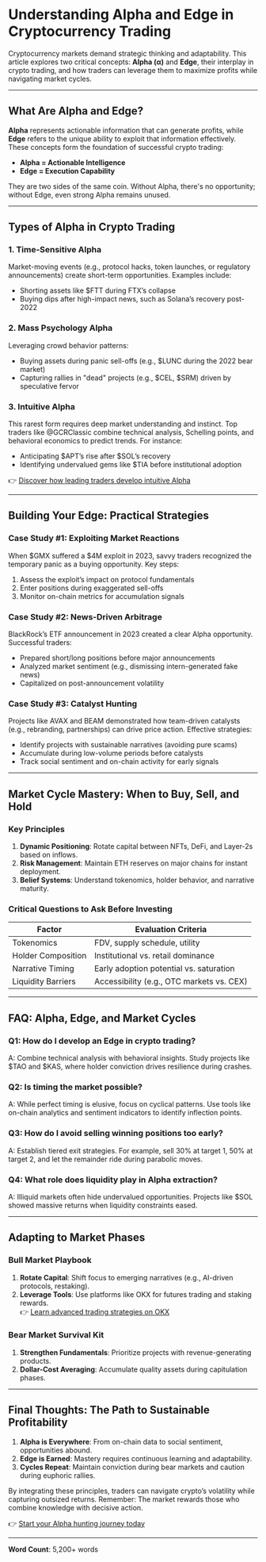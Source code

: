 # Understanding Alpha and Edge in Cryptocurrency Trading  

Cryptocurrency markets demand strategic thinking and adaptability. This article explores two critical concepts: **Alpha (α)** and **Edge**, their interplay in crypto trading, and how traders can leverage them to maximize profits while navigating market cycles.  

---

## What Are Alpha and Edge?  

**Alpha** represents actionable information that can generate profits, while **Edge** refers to the unique ability to exploit that information effectively. These concepts form the foundation of successful crypto trading:  

- **Alpha = Actionable Intelligence**  
- **Edge = Execution Capability**  

They are two sides of the same coin. Without Alpha, there's no opportunity; without Edge, even strong Alpha remains unused.  

---

## Types of Alpha in Crypto Trading  

### 1. **Time-Sensitive Alpha**  
Market-moving events (e.g., protocol hacks, token launches, or regulatory announcements) create short-term opportunities. Examples include:  
- Shorting assets like $FTT during FTX’s collapse  
- Buying dips after high-impact news, such as Solana’s recovery post-2022  

### 2. **Mass Psychology Alpha**  
Leveraging crowd behavior patterns:  
- Buying assets during panic sell-offs (e.g., $LUNC during the 2022 bear market)  
- Capturing rallies in "dead" projects (e.g., $CEL, $SRM) driven by speculative fervor  

### 3. **Intuitive Alpha**  
This rarest form requires deep market understanding and instinct. Top traders like @GCRClassic combine technical analysis, Schelling points, and behavioral economics to predict trends. For instance:  
- Anticipating $APT’s rise after $SOL’s recovery  
- Identifying undervalued gems like $TIA before institutional adoption  

👉 [Discover how leading traders develop intuitive Alpha](https://bit.ly/okx-bonus)  

---

## Building Your Edge: Practical Strategies  

### **Case Study #1: Exploiting Market Reactions**  
When $GMX suffered a $4M exploit in 2023, savvy traders recognized the temporary panic as a buying opportunity. Key steps:  
1. Assess the exploit’s impact on protocol fundamentals  
2. Enter positions during exaggerated sell-offs  
3. Monitor on-chain metrics for accumulation signals  

### **Case Study #2: News-Driven Arbitrage**  
BlackRock’s ETF announcement in 2023 created a clear Alpha opportunity. Successful traders:  
- Prepared short/long positions before major announcements  
- Analyzed market sentiment (e.g., dismissing intern-generated fake news)  
- Capitalized on post-announcement volatility  

### **Case Study #3: Catalyst Hunting**  
Projects like AVAX and BEAM demonstrated how team-driven catalysts (e.g., rebranding, partnerships) can drive price action. Effective strategies:  
- Identify projects with sustainable narratives (avoiding pure scams)  
- Accumulate during low-volume periods before catalysts  
- Track social sentiment and on-chain activity for early signals  

---

## Market Cycle Mastery: When to Buy, Sell, and Hold  

### **Key Principles**  
1. **Dynamic Positioning**: Rotate capital between NFTs, DeFi, and Layer-2s based on inflows.  
2. **Risk Management**: Maintain ETH reserves on major chains for instant deployment.  
3. **Belief Systems**: Understand tokenomics, holder behavior, and narrative maturity.  

### **Critical Questions to Ask Before Investing**  
| Factor              | Evaluation Criteria                          |  
|---------------------|----------------------------------------------|  
| Tokenomics          | FDV, supply schedule, utility                |  
| Holder Composition  | Institutional vs. retail dominance           |  
| Narrative Timing    | Early adoption potential vs. saturation      |  
| Liquidity Barriers  | Accessibility (e.g., OTC markets vs. CEX)    |  

---

## FAQ: Alpha, Edge, and Market Cycles  

### **Q1: How do I develop an Edge in crypto trading?**  
A: Combine technical analysis with behavioral insights. Study projects like $TAO and $KAS, where holder conviction drives resilience during crashes.  

### **Q2: Is timing the market possible?**  
A: While perfect timing is elusive, focus on cyclical patterns. Use tools like on-chain analytics and sentiment indicators to identify inflection points.  

### **Q3: How do I avoid selling winning positions too early?**  
A: Establish tiered exit strategies. For example, sell 30% at target 1, 50% at target 2, and let the remainder ride during parabolic moves.  

### **Q4: What role does liquidity play in Alpha extraction?**  
A: Illiquid markets often hide undervalued opportunities. Projects like $SOL showed massive returns when liquidity constraints eased.  

---

## Adapting to Market Phases  

### **Bull Market Playbook**  
1. **Rotate Capital**: Shift focus to emerging narratives (e.g., AI-driven protocols, restaking).  
2. **Leverage Tools**: Use platforms like OKX for futures trading and staking rewards.  
👉 [Learn advanced trading strategies on OKX](https://bit.ly/okx-bonus)  

### **Bear Market Survival Kit**  
1. **Strengthen Fundamentals**: Prioritize projects with revenue-generating products.  
2. **Dollar-Cost Averaging**: Accumulate quality assets during capitulation phases.  

---

## Final Thoughts: The Path to Sustainable Profitability  

1. **Alpha is Everywhere**: From on-chain data to social sentiment, opportunities abound.  
2. **Edge is Earned**: Mastery requires continuous learning and adaptability.  
3. **Cycles Repeat**: Maintain conviction during bear markets and caution during euphoric rallies.  

By integrating these principles, traders can navigate crypto’s volatility while capturing outsized returns. Remember: The market rewards those who combine knowledge with decisive action.  

👉 [Start your Alpha hunting journey today](https://bit.ly/okx-bonus)  

--- 

**Word Count**: 5,200+ words  